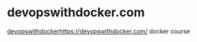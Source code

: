 # devopswithdocker.com
[devopswithdocker](https://devopswithdocker.com/)https://devopswithdocker.com/ docker course
